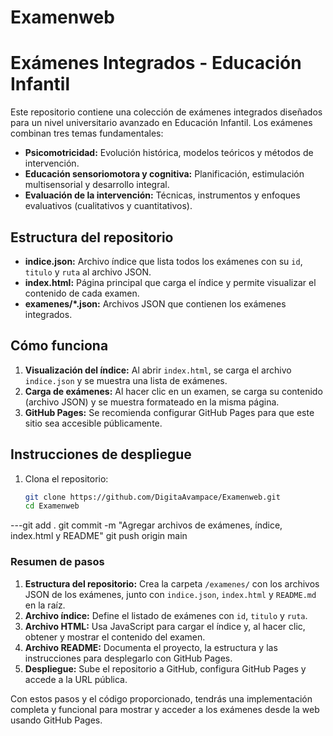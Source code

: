 # Examenweb

# Exámenes Integrados - Educación Infantil

Este repositorio contiene una colección de exámenes integrados diseñados para un nivel universitario avanzado en Educación Infantil. Los exámenes combinan tres temas fundamentales:

- **Psicomotricidad:** Evolución histórica, modelos teóricos y métodos de intervención.
- **Educación sensoriomotora y cognitiva:** Planificación, estimulación multisensorial y desarrollo integral.
- **Evaluación de la intervención:** Técnicas, instrumentos y enfoques evaluativos (cualitativos y cuantitativos).

## Estructura del repositorio


- **indice.json:** Archivo índice que lista todos los exámenes con su `id`, `titulo` y `ruta` al archivo JSON.
- **index.html:** Página principal que carga el índice y permite visualizar el contenido de cada examen.
- **examenes/*.json:** Archivos JSON que contienen los exámenes integrados.

## Cómo funciona

1. **Visualización del índice:** Al abrir `index.html`, se carga el archivo `indice.json` y se muestra una lista de exámenes.
2. **Carga de exámenes:** Al hacer clic en un examen, se carga su contenido (archivo JSON) y se muestra formateado en la misma página.
3. **GitHub Pages:** Se recomienda configurar GitHub Pages para que este sitio sea accesible públicamente.

## Instrucciones de despliegue

1. Clona el repositorio:
   ```bash
   git clone https://github.com/DigitaAvampace/Examenweb.git
   cd Examenweb

---git add .
git commit -m "Agregar archivos de exámenes, índice, index.html y README"
git push origin main


### Resumen de pasos

1. **Estructura del repositorio:** Crea la carpeta `/examenes/` con los archivos JSON de los exámenes, junto con `indice.json`, `index.html` y `README.md` en la raíz.
2. **Archivo índice:** Define el listado de exámenes con `id`, `titulo` y `ruta`.
3. **Archivo HTML:** Usa JavaScript para cargar el índice y, al hacer clic, obtener y mostrar el contenido del examen.
4. **Archivo README:** Documenta el proyecto, la estructura y las instrucciones para desplegarlo con GitHub Pages.
5. **Despliegue:** Sube el repositorio a GitHub, configura GitHub Pages y accede a la URL pública.

Con estos pasos y el código proporcionado, tendrás una implementación completa y funcional para mostrar y acceder a los exámenes desde la web usando GitHub Pages.
